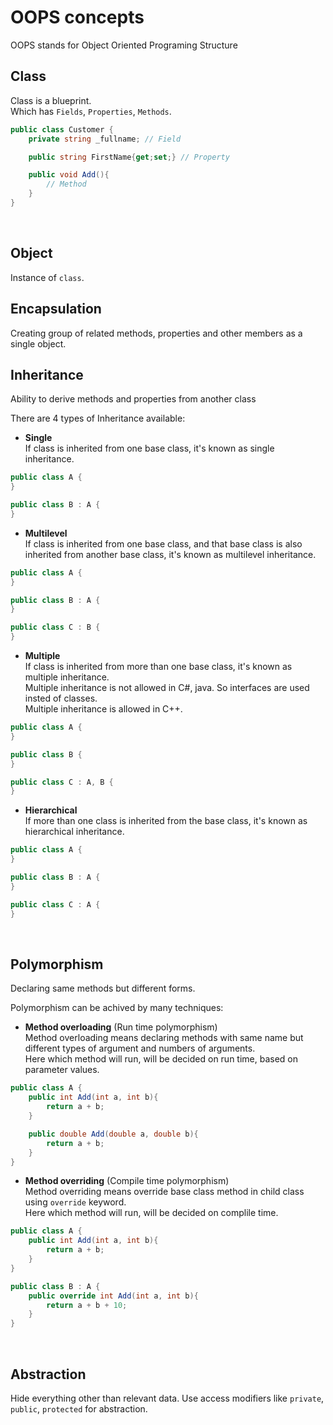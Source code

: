 # OOPS concepts

OOPS stands for Object Oriented Programing Structure

## Class

Class is a blueprint.  
Which has `Fields`, `Properties`, `Methods`.

```csharp
public class Customer {
    private string _fullname; // Field

    public string FirstName{get;set;} // Property

    public void Add(){
        // Method
    }
}
```

</br>

## Object

Instance of `class`.
</br>

## Encapsulation

Creating group of related methods, properties and other members as a single object.
</br>

## Inheritance

Ability to derive methods and properties from another class

There are 4 types of Inheritance available:

- **Single**  
  If class is inherited from one base class, it's known as single inheritance.

```csharp
public class A {
}

public class B : A {
}
```

- **Multilevel**  
  If class is inherited from one base class, and that base class is also inherited from another base class, it's known as multilevel inheritance.

```csharp
public class A {
}

public class B : A {
}

public class C : B {
}
```

- **Multiple**  
  If class is inherited from more than one base class, it's known as multiple inheritance.  
  Multiple inheritance is not allowed in C#, java. So interfaces are used insted of classes.  
  Multiple inheritance is allowed in C++.

```csharp
public class A {
}

public class B {
}

public class C : A, B {
}
```

- **Hierarchical**  
  If more than one class is inherited from the base class, it's known as hierarchical inheritance.

```csharp
public class A {
}

public class B : A {
}

public class C : A {
}
```

</br>

## Polymorphism

Declaring same methods but different forms.

Polymorphism can be achived by many techniques:

- **Method overloading** (Run time polymorphism)  
  Method overloading means declaring methods with same name but different types of argument and numbers of arguments.  
  Here which method will run, will be decided on run time, based on parameter values.

```csharp
public class A {
    public int Add(int a, int b){
        return a + b;
    }

    public double Add(double a, double b){
        return a + b;
    }
}
```

- **Method overriding** (Compile time polymorphism)  
  Method overriding means override base class method in child class using `override` keyword.  
  Here which method will run, will be decided on complile time.

```csharp
public class A {
    public int Add(int a, int b){
        return a + b;
    }
}

public class B : A {
    public override int Add(int a, int b){
        return a + b + 10;
    }
}

```

  </br>

## Abstraction

Hide everything other than relevant data.
Use access modifiers like `private`, `public`, `protected` for abstraction.
